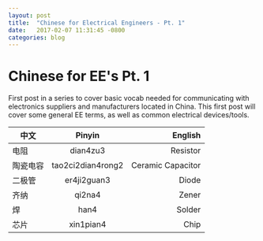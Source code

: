 ```yaml
---
layout: post
title:  "Chinese for Electrical Engineers - Pt. 1"
date:   2017-02-07 11:31:45 -0800
categories: blog
---
```


# Chinese for EE's Pt. 1

First post in a series to cover basic vocab needed for communicating with electronics suppliers and manufacturers located in China. This first post will cover some general EE terms, as well as common electrical devices/tools. 

| 中文          | Pinyin           | English  |
| ------------- |:-------------:| -----:|
电阻 | dian4zu3 | Resistor
陶瓷电容 | tao2ci2dian4rong2 | Ceramic Capacitor
二极管| er4ji2guan3 | Diode
齐纳 | qi2na4 | Zener
| 焊 | han4 | Solder |
芯片 | xin1pian4 | Chip
